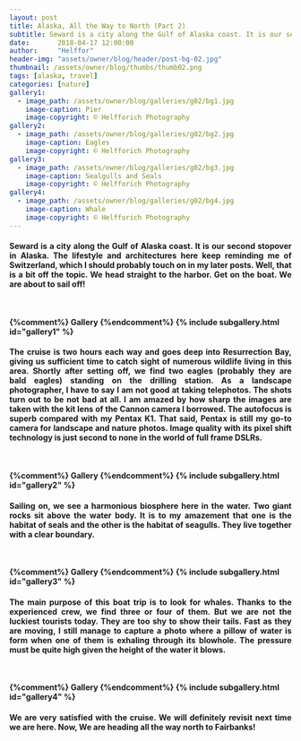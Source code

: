 ```yaml
---
layout: post
title: Alaska, All the Way to North (Part 2)
subtitle: Seward is a city along the Gulf of Alaska coast. It is our second stopover in Alaska. The lifestyle and architectures here keep reminding me of Switzerland, which I should probably touch on in my later posts. Well, that is a bit off the topic. We head straight to the harbor. Get on the boat. We are...
date:       2018-04-17 12:00:00
author:     "Helffor"
header-img: "assets/owner/blog/header/post-bg-02.jpg"
thumbnail: /assets/owner/blog/thumbs/thumb02.png
tags: [alaska, travel]
categories: [nature]
gallery1: 
  - image_path: /assets/owner/blog/galleries/g02/bg1.jpg
    image-caption: Pier
    image-copyright: © Helfforich Photography
gallery2: 
  - image_path: /assets/owner/blog/galleries/g02/bg2.jpg
    image-caption: Eagles
    image-copyright: © Helfforich Photography
gallery3: 
  - image_path: /assets/owner/blog/galleries/g02/bg3.jpg
    image-caption: Sealgulls and Seals
    image-copyright: © Helfforich Photography
gallery4: 
  - image_path: /assets/owner/blog/galleries/g02/bg4.jpg
    image-caption: Whale
    image-copyright: © Helfforich Photography
---
```



<h4><p style='text-align: justify;'>
Seward is a city along the Gulf of Alaska coast. It is our second stopover in Alaska. The lifestyle and architectures here keep reminding me of Switzerland, which I should probably touch on in my later posts. Well, that is a bit off the topic. We head straight to the harbor. Get on the boat. We are about to sail off!
</p><h4>
<br>

{%comment%} Gallery {%endcomment%}
{% include subgallery.html id="gallery1" %}


<h4><p style='text-align: justify;'>
The cruise is two hours each way and goes deep into Resurrection Bay, giving us sufficient time to catch sight of numerous wildlife living in this area. Shortly after setting off, we find two eagles (probably they are bald eagles) standing on the drilling station. As a landscape photographer, I have to say I am not good at taking telephotos. The shots turn out to be not bad at all. I am amazed by how sharp the images are taken with the kit lens of the Cannon camera I borrowed. The autofocus is superb compared with my Pentax K1. That said, Pentax is still my go-to camera for landscape and nature photos. Image quality with its pixel shift technology is just second to none in the world of full frame DSLRs.
</p><h4>
<br>

{%comment%} Gallery {%endcomment%}
{% include subgallery.html id="gallery2" %}


<h4><p style='text-align: justify;'>
Sailing on, we see a harmonious biosphere here in the water. Two giant rocks sit above the water body. It is to my amazement that one is the habitat of seals and the other is the habitat of seagulls. They live together with a clear boundary.
</p><h4>
<br>

{%comment%} Gallery {%endcomment%}
{% include subgallery.html id="gallery3" %}


<h4><p style='text-align: justify;'>
The main purpose of this boat trip is to look for whales. Thanks to the experienced crew, we find three or four of them. But we are not the luckiest tourists today. They are too shy to show their tails. Fast as they are moving, I still manage to capture a photo where a pillow of water is form when one of them is exhaling through its blowhole. The pressure must be quite high given the height of the water it blows.
</p><h4>
<br>

{%comment%} Gallery {%endcomment%}
{% include subgallery.html id="gallery4" %}


<h4><p style='text-align: justify;'>
We are very satisfied with the cruise. We will definitely revisit next time we are here. Now, We are heading all the way north to Fairbanks!
</p><h4>


